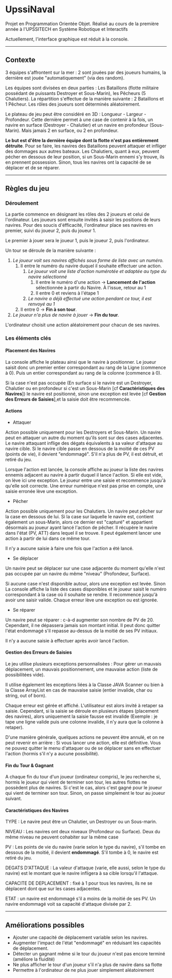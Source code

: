 # UpssiNaval
Projet en Programmation Orientée Objet. Réalisé au cours de la première année à l'UPSSITECH en Système Robotique et Interactifs

Actuellement, l'interface graphique est réduit à la console.

***

## Contexte

3 équipes s'affrontent sur la mer : 2 sont jouées par des joueurs humains, la dernière est jouée "automatiquement" (via des random).

Les équipes sont divisées en deux parties : Les Bataillons (flotte militaire possédant de puissants Destroyer et Sous-Marin), les Pêcheurs (5 Chalutiers).
La répartition s'effectue de la manière suivante : 2 Bataillons et 1 Pêcheur. Les rôles des joueurs sont déterminés aléatoirement.

Le plateau de jeu peut être considéré en 3D : Longueur - Largeur - Profondeur. Cette dernière permet à une case de contenir à la fois, un navire en surface (Destroyer - Chalutier) et un navire en profondeur (Sous-Marin). Mais jamais 2 en surface, ou 2 en profondeur.

**Le but est d'être la dernière équipe dont la flotte n'est pas entièrement détruite**. Pour se faire, les navires des Bataillons peuvent attaquer et infliger des dommages aux autres bateaux. Les Chalutiers, quant à eux, peuvent pécher en dessous de leur position, si un Sous-Marin ennemi s'y trouve, ils en prennent possession.
Sinon, tous les navires ont la capacité de se déplacer et de se réparer.

***

## Règles du jeu

### Déroulement

La partie commence en désignant les rôles des 2 joueurs et celui de l'ordinateur. Les joueurs sont ensuite invités à saisir les positions de leurs navires. Pour des soucis d'éfficacité, l'ordinateur place ses navires en premier, suivi du joueur 2, puis du joueur 1.

Le premier à jouer sera le joueur 1, puis le joueur 2, puis l'ordinateur.

Un tour se déroule de la manière suivante : 
1. _Le joueur voit ses navires affichés sous forme de liste avec un numéro._
   1. Il entre le numéro du navire duquel il souhaite effectuer une action.
      1. _Le joueur voit une liste d'action numérotée et adaptée au type du navire sélectionné_
         1. Il entre le numéro d'une action -> **Lancement de l'action** sélectionnée à partir du Navire. À l'issue, retour au 1
         2. Il entre 0 et reviens à l'étape 1
      2. _Le navire a déjà effectué une action pendant ce tour, il est renvoyé au 1_
   2. Il entre 0 -> **Fin à son tour**.
2. _Le joueur n'a plus de navire à jouer_ -> **Fin du tour**.

L'ordinateur choisit une action aléatoirement pour chacun de ses navires.

### Les éléments clés

#### Placement des Navires

La console affiche le plateau ainsi que le navire à positionner. Le joueur saisit donc un premier entier correspondant au rang de la Ligne (commence à 0). Puis un entier correspondant au rang de la colonne (commence à 0).

Si la case n'est pas occupée (En surface si le navire est un Destroyer, Chalutier ou en profondeur si c'est un Sous-Marin [cf **Caractéristiques des Navires**]) le navire est positionné, sinon une exception est levée [cf **Gestion des Erreurs de Saisies**],et la saisie doit être recommencée.

#### Actions

* Attaquer

Action possible uniquement pour les Destroyers et Sous-Marin. Un navire peut en attaquer un autre du moment qu'ils sont sur des cases adjacentes. Le navire attaquant inflige des dégats équivalents à sa valeur d'attaque au navire cible. Si le navire cible passe en dessous de la moitié de ces PV (points de vie), il devient "endommagé". S'il n'a plus de PV, il est détruit, et retiré du jeu.

Lorsque l'action est lancée, la console affiche au joueur la liste des navires ennemis adjacent au navire à partir duquel il lance l'action. Si elle est vide, on lève ici une exception. Le joueur entre une saisie et recommence jusqu'à qu'elle soit correcte. Une erreur numérique n'est pas prise en compte, une saisie erronée lève une exception.

* Pêcher

Action possible uniquement pour les Chalutiers. Un navire peut pêcher sur la case en dessous de lui. Si la case sur laquelle le navire est, contient également un sous-Marin, alors ce dernier est "capturé" et appartient désormais au joueur ayant lancé l'action de pêcher. Il récupère le navire dans l'état (PV, ATT) dans lequel il se trouve. Il peut également lancer une action à partir de lui dans ce même tour.

Il n'y a aucune saisie à faire une fois que l'action a été lancé.

* Se déplacer

Un navire peut se déplacer sur une case adjacente du moment qu'elle n'est pas occupée par un navire du même "niveau" (Profondeur, Surface). 

Si aucune case n'est disponible autour, alors une exception est levée. Sinon La console affiche la liste des cases disponibles et le joueur saisit le numéro correspondant à la case où il souhaite se rendre. Il recommence jusqu'à avoir une saisir valide. Chaque erreur lève une exception ou est ignorée.

* Se réparer

Un navire peut se réparer : c-à-d augmenter son nombre de PV de 20. Cependant, il ne dépassera jamais son montant initial. Il peut donc quitter l'état endommagé s'il repasse au-dessus de la moitié de ses PV initiaux.

Il n'y a aucune saisie à effectuer après avoir lancé l'action.

#### Gestion des Erreurs de Saisies

Le jeu utilise plusieurs exceptions personnalisées : Pour gérer un mauvais déplacement, un mauvais positionnement, une mauvaise action (liste de possibilitées vide).

Il utilise également les exceptions liées à la Classe JAVA Scanner ou bien à la Classe ArrayList en cas de mauvaise saisie (entier invalide, char ou string, out of born).

Chaque erreur est gérée et affiché. L'utilisateur est alors invité à retaper sa saisie. Cependant, si la saisie se déroule en plusieurs étapes (placement des navires), alors uniquement la saisie fausse est invalide (Exemple : je tape une ligne valide puis une colonne invalide, il n'y aura que la colonne à retaper).

D'une manière générale, quelques actions ne peuvent être annulé, et on ne peut revenir en arrière : Si vous lancer une action, elle est définitive. Vous ne pouvez quitter le menu d'attaquer ou de se déplacer sans en effectuer l'action (hormis s'il n'y a aucune possibilité).

#### Fin du Tour & Gagnant

A chaque fin du tour d'un joueur (ordinateur compris), le jeu recherche si, hormis le joueur qui vient de terminer son tour, les autres flottes ne possèdent plus de navires. Si c'est le cas, alors c'est gagné pour le joueur qui vient de terminer son tour. Sinon, on passe simplement le tour au joueur suivant.

#### Caractéristiques des Navires

TYPE : Le navire peut être un Chalutier, un Destroyer ou un Sous-marin.

NIVEAU : Les navires ont deux niveaux (Profondeur ou Surface). Deux du même niveau ne peuvent cohabiter sur la même case

PV : Les points de vie du navire (varie selon le type du navire), s'il tombe en dessous de la moitié, il devient **endommagé**. S'il tombe à 0, le navire est retiré du jeu.

DEGATS D'ATTAQUE : La valeur d'attaque (varie, elle aussi, selon le type du navire) est le montant que le navire infligera à sa cible lorsqu'il l'attaque.

CAPACITE DE DEPLACEMENT : fixé à 1 pour tous les navires, ils ne se déplacent dont que sur les cases adjacentes.

ETAT : un navire est endommagé s'il a moins de la moitié de ses PV. Un navire endommagé voit sa capacité d'attaque divisée par 2.

***

## Améliorations possibles

- Ajouter une capacité de déplacement variable selon les navires.
- Augmenter l'impact de l'état "endommagé" en réduisant les capacités de déplacement.
- Détecter un gagnant même si le tour du joueur n'est pas encore terminé (améliore la fluidité)
- Ne plus afficher le tour d'un joueur s'il n'a plus de navire dans sa flotte
- Permettre à l'ordinateur de ne plus jouer simplement aléatoirement